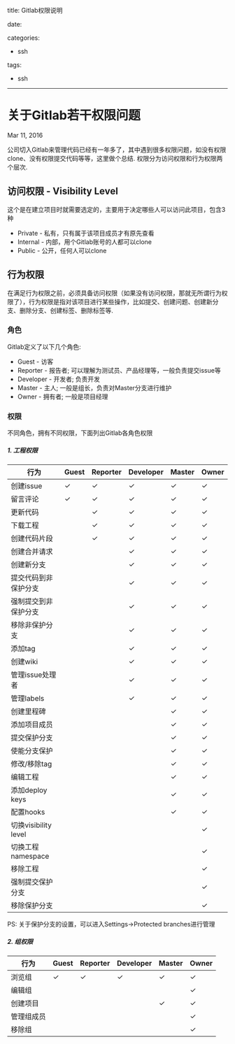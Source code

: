 title: Gitlab权限说明

date: 

categories: 

- ssh

tags:  

- ssh

---

# 关于Gitlab若干权限问题

Mar 11, 2016

公司切入Gitlab来管理代码已经有一年多了，其中遇到很多权限问题，如没有权限clone、没有权限提交代码等等，这里做个总结. 权限分为访问权限和行为权限两个层次.

## 访问权限 - Visibility Level

这个是在建立项目时就需要选定的，主要用于决定哪些人可以访问此项目，包含3种

- Private - 私有，只有属于该项目成员才有原先查看
- Internal - 内部，用个Gitlab账号的人都可以clone
- Public - 公开，任何人可以clone

## 行为权限

在满足行为权限之前，必须具备访问权限（如果没有访问权限，那就无所谓行为权限了），行为权限是指对该项目进行某些操作，比如提交、创建问题、创建新分支、删除分支、创建标签、删除标签等.

### 角色

Gitlab定义了以下几个角色:

- Guest - 访客
- Reporter - 报告者; 可以理解为测试员、产品经理等，一般负责提交issue等
- Developer - 开发者; 负责开发
- Master - 主人; 一般是组长，负责对Master分支进行维护
- Owner - 拥有者; 一般是项目经理

### 权限

不同角色，拥有不同权限，下面列出Gitlab各角色权限

##### 1. 工程权限

| 行为                 | Guest | Reporter | Developer | Master | Owner |
| ------------------ | ----- | -------- | --------- | ------ | ----- |
| 创建issue            | ✓     | ✓        | ✓         | ✓      | ✓     |
| 留言评论               | ✓     | ✓        | ✓         | ✓      | ✓     |
| 更新代码               |       | ✓        | ✓         | ✓      | ✓     |
| 下载工程               |       | ✓        | ✓         | ✓      | ✓     |
| 创建代码片段             |       | ✓        | ✓         | ✓      | ✓     |
| 创建合并请求             |       |          | ✓         | ✓      | ✓     |
| 创建新分支              |       |          | ✓         | ✓      | ✓     |
| 提交代码到非保护分支         |       |          | ✓         | ✓      | ✓     |
| 强制提交到非保护分支         |       |          | ✓         | ✓      | ✓     |
| 移除非保护分支            |       |          | ✓         | ✓      | ✓     |
| 添加tag              |       |          | ✓         | ✓      | ✓     |
| 创建wiki             |       |          | ✓         | ✓      | ✓     |
| 管理issue处理者         |       |          | ✓         | ✓      | ✓     |
| 管理labels           |       |          | ✓         | ✓      | ✓     |
| 创建里程碑              |       |          |           | ✓      | ✓     |
| 添加项目成员             |       |          |           | ✓      | ✓     |
| 提交保护分支             |       |          |           | ✓      | ✓     |
| 使能分支保护             |       |          |           | ✓      | ✓     |
| 修改/移除tag           |       |          |           | ✓      | ✓     |
| 编辑工程               |       |          |           | ✓      | ✓     |
| 添加deploy keys      |       |          |           | ✓      | ✓     |
| 配置hooks            |       |          |           | ✓      | ✓     |
| 切换visibility level |       |          |           |        | ✓     |
| 切换工程namespace      |       |          |           |        | ✓     |
| 移除工程               |       |          |           |        | ✓     |
| 强制提交保护分支           |       |          |           |        | ✓     |
| 移除保护分支             |       |          |           |        | ✓     |

PS: 关于保护分支的设置，可以进入Settings->Protected branches进行管理

##### 2. 组权限

| 行为    | Guest | Reporter | Developer | Master | Owner |
| ----- | ----- | -------- | --------- | ------ | ----- |
| 浏览组   | ✓     | ✓        | ✓         | ✓      | ✓     |
| 编辑组   |       |          |           |        | ✓     |
| 创建项目  |       |          |           | ✓      | ✓     |
| 管理组成员 |       |          |           |        | ✓     |
| 移除组   |       |          |           |        | ✓     |